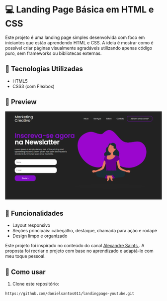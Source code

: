 # 💻 Landing Page Básica em HTML e CSS

Este projeto é uma landing page simples desenvolvida com foco em iniciantes que estão aprendendo HTML e CSS. A ideia é mostrar como é possível criar páginas visualmente agradáveis utilizando apenas código puro, sem frameworks ou bibliotecas externas.

## 🚀 Tecnologias Utilizadas
- HTML5
- CSS3 (com Flexbox)

## 📸 Preview
![screenshot da landing page](./assets/images/layout.png)

## 🔧 Funcionalidades
- Layout responsivo
- Seções principais: cabeçalho, destaque, chamada para ação e rodapé
- Design limpo e organizado

Este projeto foi inspirado no conteúdo do canal [Alexandre Saints
](https://youtu.be/edDCEK5QWE8?si=Vd1rhkPY17TY5Pv6). A proposta foi recriar o projeto com base no aprendizado e adaptá-lo com meu toque pessoal.


## 📂 Como usar
1. Clone este repositório:
```bash
https://github.com/danielsantos011/landingpage-youtube.git
